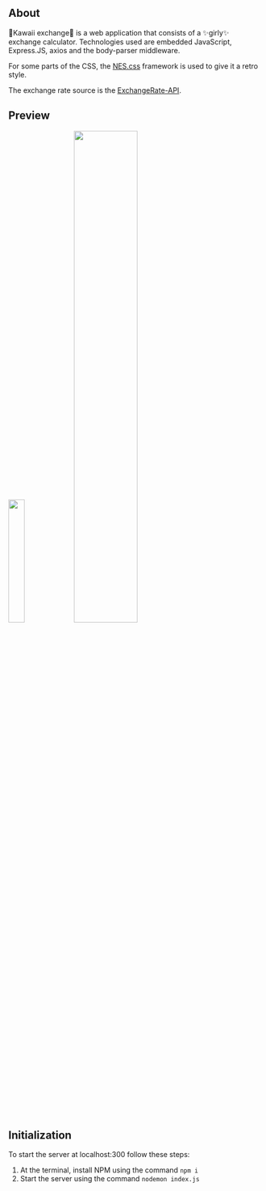 ## About
  🎀Kawaii exchange🎀 is a web application that consists of a ✨girly✨ exchange calculator. Technologies used are embedded JavaScript, Express.JS, axios and the body-parser middleware. 
  
  For some parts of the CSS, the [NES.css] framework is used to give it a retro style. 
  
  The exchange rate source is the [ExchangeRate-API].

## Preview 

<img src="https://github.com/user-attachments/assets/f9822cfd-fbcc-4226-a384-061b2cb9e54d" width=25% height=25%>

<img src="https://github.com/user-attachments/assets/57d869a8-b0de-42b8-a4e6-52f0df469809" width=50% height=50%>

## Initialization
To start the server at localhost:300 follow these steps:

1. At the terminal, install NPM using the command `npm i`
2. Start the server using the command `nodemon index.js`

[NES.css]: <https://nostalgic-css.github.io/NES.css/>
[ExchangeRate-API]: <https://www.exchangerate-api.com/>
